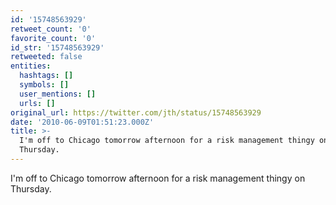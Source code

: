```yaml
---
id: '15748563929'
retweet_count: '0'
favorite_count: '0'
id_str: '15748563929'
retweeted: false
entities:
  hashtags: []
  symbols: []
  user_mentions: []
  urls: []
original_url: https://twitter.com/jth/status/15748563929
date: '2010-06-09T01:51:23.000Z'
title: >-
  I'm off to Chicago tomorrow afternoon for a risk management thingy on
  Thursday.
---
```


I'm off to Chicago tomorrow afternoon for a risk management thingy on Thursday.